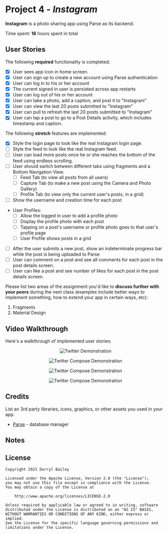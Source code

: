 # Project 4 - *Instagram*

**Instagram** is a photo sharing app using Parse as its backend.

Time spent: **16** hours spent in total

## User Stories

The following **required** functionality is completed:

- [x] User sees app icon in home screen.
- [x] User can sign up to create a new account using Parse authentication
- [x] User can log in to his or her account
- [x] The current signed in user is persisted across app restarts
- [x] User can log out of his or her account
- [x] User can take a photo, add a caption, and post it to "Instagram"
- [x] User can view the last 20 posts submitted to "Instagram"
- [x] User can pull to refresh the last 20 posts submitted to "Instagram"
- [x] User can tap a post to go to a Post Details activity, which includes timestamp and caption.

The following **stretch** features are implemented:

- [x] Style the login page to look like the real Instagram login page.
- [ ] Style the feed to look like the real Instagram feed.
- [ ] User can load more posts once he or she reaches the bottom of the feed using endless scrolling.
- [ ] User should switch between different tabs using fragments and a Bottom Navigation View.
  - [ ] Feed Tab (to view all posts from all users)
  - [ ] Capture Tab (to make a new post using the Camera and Photo Gallery)
  - [ ] Profile Tab (to view only the current user's posts, in a grid)
- [ ] Show the username and creation time for each post
- User Profiles:
  - [ ] Allow the logged in user to add a profile photo
  - [ ] Display the profile photo with each post
  - [ ] Tapping on a post's username or profile photo goes to that user's profile page
  - [ ] User Profile shows posts in a grid
- [ ] After the user submits a new post, show an indeterminate progress bar while the post is being uploaded to Parse
- [ ] User can comment on a post and see all comments for each post in the post details screen.
- [ ] User can like a post and see number of likes for each post in the post details screen.

Please list two areas of the assignment you'd like to **discuss further with your peers** during the next class (examples include better ways to implement something, how to extend your app in certain ways, etc):

1. Fragments
2. Material Design

## Video Walkthrough

Here's a walkthrough of implemented user stories:


<p align="center">
     <img align="center" src='https://github.com/darrylkid/Instagram/blob/master/InstagramLoginSignUpDemo.gif' title='Video Walkthrough' width='' alt='Twitter Demonstration' />
</p>


<p align="center">
      <img align="center" src='https://github.com/darrylkid/Instagram/blob/master/InstagramLoginPersistDemo.gif' title='Video Walkthrough' width='' alt='Twitter Compose Demonstration' />
</p>

<p align="center">
      <img align="center" src='https://github.com/darrylkid/Instagram/blob/master/InstagramNewPostAndFeedDemo.gif' title='Video Walkthrough' width='' alt='Twitter Compose Demonstration' />
</p>

<p align="center">
      <img align="center" src='https://github.com/darrylkid/Instagram/blob/master/InstagramRefresh.gif' title='Video Walkthrough' width='' alt='Twitter Compose Demonstration' />
</p>


## Credits

List an 3rd party libraries, icons, graphics, or other assets you used in your app.

- [Parse](http://loopj.com/android-async-http/) - database manager

## Notes


## License

    Copyright 2021 Darryl Bailey

    Licensed under the Apache License, Version 2.0 (the "License");
    you may not use this file except in compliance with the License.
    You may obtain a copy of the License at

        http://www.apache.org/licenses/LICENSE-2.0

    Unless required by applicable law or agreed to in writing, software
    distributed under the License is distributed on an "AS IS" BASIS,
    WITHOUT WARRANTIES OR CONDITIONS OF ANY KIND, either express or implied.
    See the License for the specific language governing permissions and
    limitations under the License.
